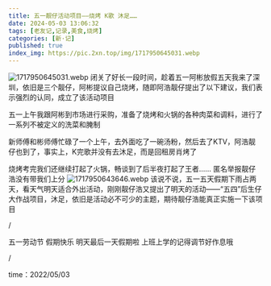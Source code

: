 ```yaml
---
title: 五一靓仔活动项目——烧烤 K歌 沐足……
date: 2024-05-03 13:06:32
tags: [老友记,记录,美食,烧烤]
categories: [新·记]
published: true
index_img: https://pic.2xn.top/img/1717950645031.webp
---
```

![1717950645031.webp](https://pic.2xn.top/img/1717950645031.webp)
闭关了好长一段时间，趁着五一阿彬放假五天我来了深圳，依旧是三个靓仔，阿彬提议自己烧烤，随即阿浩靓仔提出了以下建议，我们表示强烈的认同，成立了该活动项目

五一上午我跟阿彬到市场进行采购，准备了烧烤和火锅的各种肉菜和调料，进行了一系列不被定义的洗菜和腌制

新师傅和彬师傅忙碌了一个上午，去外面吃了一碗汤粉，然后去了KTV，阿浩靓仔也到了，事实上，K完歌并没有去沐足，而是回租房肖烤了

烧烤考完我们还继续打起了火锅，畅谈到了后半夜打起了王者……
匿名举报靓仔浩没有带我们上分
![1717950643646.webp](https://pic.2xn.top/img/1717950643646.webp)
该说不说，五一五天假期下雨占两天，看天气明天适合外出活动，刚刚靓仔浩又提出了明天的活动——“五四”后生仔大作战项目，沐足，依旧是活动必不可少的主题，期待靓仔浩能真正实施一下该项目

/

五一劳动节 假期快乐
明天最后一天假期啦
上班上学的记得调节好作息哦

/

time：2022/05/03